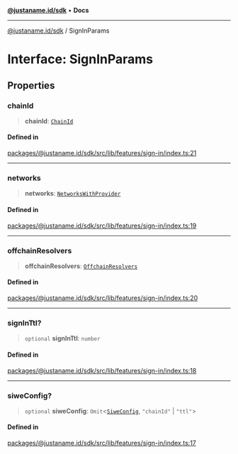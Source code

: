 [**@justaname.id/sdk**](../README.md) • **Docs**

***

[@justaname.id/sdk](../globals.md) / SignInParams

# Interface: SignInParams

## Properties

### chainId

> **chainId**: [`ChainId`](../type-aliases/ChainId.md)

#### Defined in

[packages/@justaname.id/sdk/src/lib/features/sign-in/index.ts:21](https://github.com/JustaName-id/JustaName-sdk/blob/dc845c10af242e3ca87d95ef392516ac0bfa8b95/packages/@justaname.id/sdk/src/lib/features/sign-in/index.ts#L21)

***

### networks

> **networks**: [`NetworksWithProvider`](../type-aliases/NetworksWithProvider.md)

#### Defined in

[packages/@justaname.id/sdk/src/lib/features/sign-in/index.ts:19](https://github.com/JustaName-id/JustaName-sdk/blob/dc845c10af242e3ca87d95ef392516ac0bfa8b95/packages/@justaname.id/sdk/src/lib/features/sign-in/index.ts#L19)

***

### offchainResolvers

> **offchainResolvers**: [`OffchainResolvers`](../classes/OffchainResolvers.md)

#### Defined in

[packages/@justaname.id/sdk/src/lib/features/sign-in/index.ts:20](https://github.com/JustaName-id/JustaName-sdk/blob/dc845c10af242e3ca87d95ef392516ac0bfa8b95/packages/@justaname.id/sdk/src/lib/features/sign-in/index.ts#L20)

***

### signInTtl?

> `optional` **signInTtl**: `number`

#### Defined in

[packages/@justaname.id/sdk/src/lib/features/sign-in/index.ts:18](https://github.com/JustaName-id/JustaName-sdk/blob/dc845c10af242e3ca87d95ef392516ac0bfa8b95/packages/@justaname.id/sdk/src/lib/features/sign-in/index.ts#L18)

***

### siweConfig?

> `optional` **siweConfig**: `Omit`\<[`SiweConfig`](SiweConfig.md), `"chainId"` \| `"ttl"`\>

#### Defined in

[packages/@justaname.id/sdk/src/lib/features/sign-in/index.ts:17](https://github.com/JustaName-id/JustaName-sdk/blob/dc845c10af242e3ca87d95ef392516ac0bfa8b95/packages/@justaname.id/sdk/src/lib/features/sign-in/index.ts#L17)
